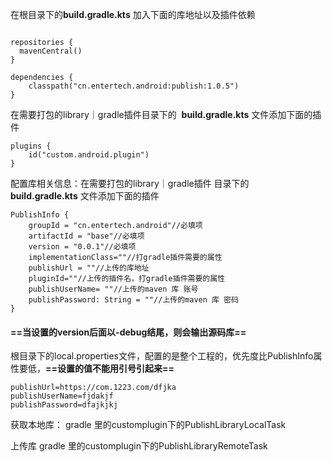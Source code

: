 在根目录下的**build.gradle.kts** 加入下面的库地址以及插件依赖

```

repositories {
  mavenCentral()
}

dependencies {
    classpath("cn.entertech.android:publish:1.0.5")
}
```

在需要打包的library｜gradle插件目录下的  **build.gradle.kts** 文件添加下面的插件

```
plugins {
    id("custom.android.plugin")
}
```

配置库相关信息：在需要打包的library｜gradle插件 目录下的  **build.gradle.kts** 文件添加下面的插件

```
PublishInfo {
    groupId = "cn.entertech.android"//必填项
    artifactId = "base"//必填项
    version = "0.0.1"//必填项
    implementationClass=""//打gradle插件需要的属性
    publishUrl = ""//上传的库地址
    pluginId=""//上传的插件名，打gradle插件需要的属性
    publishUserName= ""//上传的maven 库 账号
    publishPassword: String = ""//上传的maven 库 密码
}
```


#### ==当设置的version后面以-debug结尾，则会输出源码库==


根目录下的local.properties文件，配置的是整个工程的，优先度比PublishInfo属性要低，**==设置的值不能用引号引起来==**

```
publishUrl=https://com.1223.com/dfjka
publishUserName=fjdakjf
publishPassword=dfajkjkj
```

获取本地库：
gradle 里的customplugin下的PublishLibraryLocalTask

上传库
gradle 里的customplugin下的PublishLibraryRemoteTask




